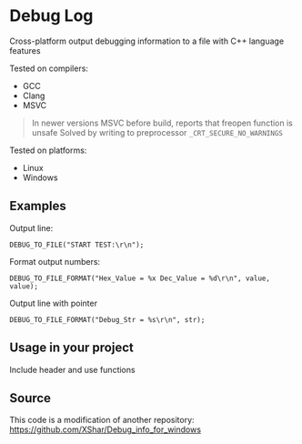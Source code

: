 # Debug Log
Cross-platform output debugging information to a file with C++ language features

Tested on compilers:
- GCC
- Clang
- MSVC

> In newer versions MSVC before build, reports that freopen function is unsafe
> Solved by writing to preprocessor `_CRT_SECURE_NO_WARNINGS`


Tested on platforms:
- Linux
- Windows

## Examples
Output line:
```
DEBUG_TO_FILE("START TEST:\r\n");
```
Format output numbers:
```
DEBUG_TO_FILE_FORMAT("Hex_Value = %x Dec_Value = %d\r\n", value, value);
```
Output line with pointer
```
DEBUG_TO_FILE_FORMAT("Debug_Str = %s\r\n", str);
```
## Usage in your project
Include header and use functions

## Source
This code is a modification of another repository:
https://github.com/XShar/Debug_info_for_windows
